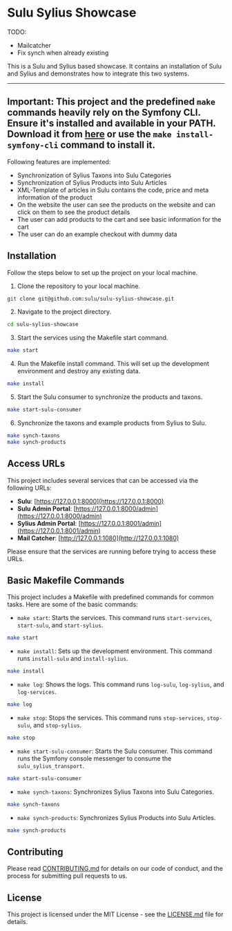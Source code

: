 # Sulu Sylius Showcase

TODO:
* Mailcatcher
* Fix synch when already existing

This is a Sulu and Sylius based showcase. It contains an installation of Sulu and Sylius and demonstrates how to
integrate this two systems.

---
**Important:** This project and the predefined `make` commands heavily rely on the Symfony CLI. Ensure it's installed
and available in your PATH. Download it from [here](https://symfony.com/download) or use the `make install-symfony-cli`
command to install it.
---

Following features are implemented:

* Synchronization of Sylius Taxons into Sulu Categories
* Synchronization of Sylius Products into Sulu Articles
* XML-Template of articles in Sulu contains the code, price and meta information of the product
* On the website the user can see the products on the website and can click on them to see the product details
* The user can add products to the cart and see basic information for the cart
* The user can do an example checkout with dummy data

## Installation

Follow the steps below to set up the project on your local machine.

1. Clone the repository to your local machine.

```bash
git clone git@github.com:sulu/sulu-sylius-showcase.git
```

2. Navigate to the project directory.

```bash
cd sulu-sylius-showcase
```

3. Start the services using the Makefile start command.

```bash
make start
```

4. Run the Makefile install command. This will set up the development environment and destroy any existing data.

```bash
make install
```

5. Start the Sulu consumer to synchronize the products and taxons.

```bash
make start-sulu-consumer
```

6. Synchronize the taxons and example products from Sylius to Sulu.

```bash
make synch-taxons
make synch-products
```

## Access URLs

This project includes several services that can be accessed via the following URLs:

- **Sulu**: [https://127.0.0.1:8000](https://127.0.0.1:8000)
- **Sulu Admin Portal**: [https://127.0.0.1:8000/admin](https://127.0.0.1:8000/admin)
- **Sylius Admin Portal**: [https://127.0.0.1:8001/admin](https://127.0.0.1:8001/admin)
- **Mail Catcher**: [http://127.0.0.1:1080](http://127.0.0.1:1080)

Please ensure that the services are running before trying to access these URLs.

## Basic Makefile Commands

This project includes a Makefile with predefined commands for common tasks. Here are some of the basic commands:

- `make start`: Starts the services. This command runs `start-services`, `start-sulu`, and `start-sylius`.

```bash
make start
```

- `make install`: Sets up the development environment. This command runs `install-sulu` and `install-sylius`.

```bash
make install
```

- `make log`: Shows the logs. This command runs `log-sulu`, `log-sylius`, and `log-services`.

```bash
make log
```

- `make stop`: Stops the services. This command runs `stop-services`, `stop-sulu`, and `stop-sylius`.

```bash
make stop
```
- `make start-sulu-consumer`: Starts the Sulu consumer. This command runs the Symfony console messenger to consume the `sulu_sylius_transport`.

```bash
make start-sulu-consumer
```

- `make synch-taxons`: Synchronizes Sylius Taxons into Sulu Categories.

```bash
make synch-taxons
```

- `make synch-products`: Synchronizes Sylius Products into Sulu Articles.

```bash
make synch-products
```

## Contributing

Please read [CONTRIBUTING.md](CONTRIBUTING.md) for details on our code of conduct, and the process for submitting pull requests to
us.

## License

This project is licensed under the MIT License - see the [LICENSE.md](LICENSE.md) file for details.
